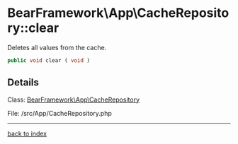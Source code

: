 # BearFramework\App\CacheRepository::clear

Deletes all values from the cache.

```php
public void clear ( void )
```

## Details

Class: [BearFramework\App\CacheRepository](bearframework.app.cacherepository.class.md)

File: /src/App/CacheRepository.php

---

[back to index](index.md)

